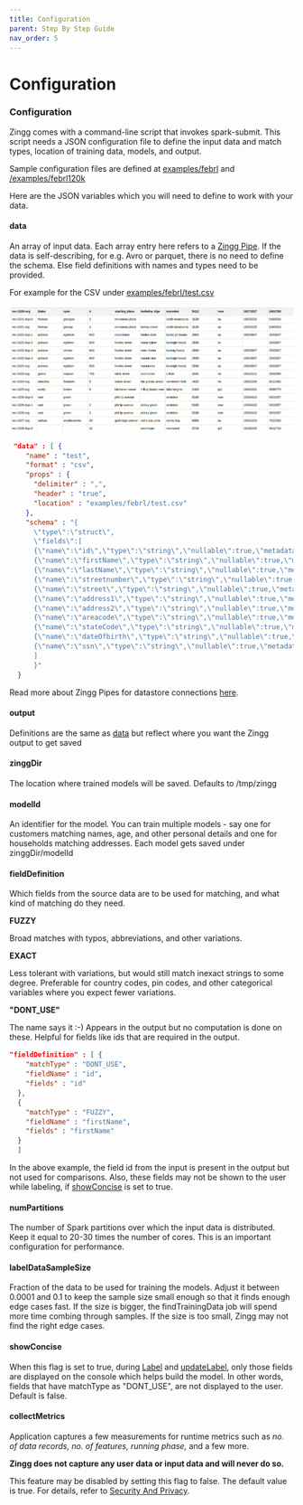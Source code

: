 ```yaml
---
title: Configuration
parent: Step By Step Guide
nav_order: 5
---
```


# Configuration

### Configuration

Zingg comes with a command-line script that invokes spark-submit. This script needs a JSON configuration file to define the input data and match types, location of training data, models, and output.

Sample configuration files are defined at [examples/febrl](https://github.com/zinggAI/zingg/tree/main/examples/febrl) and [/examples/febrl120k](https://github.com/zinggAI/zingg/tree/main/examples/febrl120k)

Here are the JSON variables which you will need to define to work with your data.

#### data

An array of input data. Each array entry here refers to a [Zingg Pipe](../../dataSourcesAndSinks/pipes.md). If the data is self-describing, for e.g. Avro or parquet, there is no need to define the schema. Else field definitions with names and types need to be provided.

For example for the CSV under [examples/febrl/test.csv](../../../examples/febrl/test.csv)

![febrl](../../../assets/febrl.gif)

```json
 "data" : [ {
    "name" : "test",
    "format" : "csv",
    "props" : {
      "delimiter" : ",",
      "header" : "true",
      "location" : "examples/febrl/test.csv"
    },
    "schema" : "{
      \"type\":\"struct\",
      \"fields\":[
      {\"name\":\"id\",\"type\":\"string\",\"nullable\":true,\"metadata\":{}},
      {\"name\":\"firstName\",\"type\":\"string\",\"nullable\":true,\"metadata\":{}},
      {\"name\":\"lastName\",\"type\":\"string\",\"nullable\":true,\"metadata\":{}},
      {\"name\":\"streetnumber\",\"type\":\"string\",\"nullable\":true,\"metadata\":{}},
      {\"name\":\"street\",\"type\":\"string\",\"nullable\":true,\"metadata\":{}},
      {\"name\":\"address1\",\"type\":\"string\",\"nullable\":true,\"metadata\":{}},
      {\"name\":\"address2\",\"type\":\"string\",\"nullable\":true,\"metadata\":{}},
      {\"name\":\"areacode\",\"type\":\"string\",\"nullable\":true,\"metadata\":{}},
      {\"name\":\"stateCode\",\"type\":\"string\",\"nullable\":true,\"metadata\":{}},
      {\"name\":\"dateOfbirth\",\"type\":\"string\",\"nullable\":true,\"metadata\":{}},
      {\"name\":\"ssn\",\"type\":\"string\",\"nullable\":true,\"metadata\":{}}
      ]
      }"
  }
```

Read more about Zingg Pipes for datastore connections [here](../../dataSourcesAndSinks/pipes.md).

#### output

Definitions are the same as [data](./#data) but reflect where you want the Zingg output to get saved

#### zinggDir

The location where trained models will be saved. Defaults to /tmp/zingg

#### modelId

An identifier for the model. You can train multiple models - say one for customers matching names, age, and other personal details and one for households matching addresses. Each model gets saved under zinggDir/modelId

#### fieldDefinition

Which fields from the source data are to be used for matching, and what kind of matching do they need.

**FUZZY**

Broad matches with typos, abbreviations, and other variations.

**EXACT**

Less tolerant with variations, but would still match inexact strings to some degree. Preferable for country codes, pin codes, and other categorical variables where you expect fewer variations.

**"DONT\_USE"**

The name says it :-) Appears in the output but no computation is done on these. Helpful for fields like ids that are required in the output.

```json
"fieldDefinition" : [ {
    "matchType" : "DONT_USE",
    "fieldName" : "id",
    "fields" : "id"
  },
  { 
    "matchType" : "FUZZY",
    "fieldName" : "firstName",
    "fields" : "firstName"
  }
  ]
```

In the above example, the field id from the input is present in the output but not used for comparisons. Also, these fields may not be shown to the user while labeling, if [showConcise](./#showconcise) is set to true.

#### numPartitions

The number of Spark partitions over which the input data is distributed. Keep it equal to 20-30 times the number of cores. This is an important configuration for performance.

#### labelDataSampleSize

Fraction of the data to be used for training the models. Adjust it between 0.0001 and 0.1 to keep the sample size small enough so that it finds enough edge cases fast. If the size is bigger, the findTrainingData job will spend more time combing through samples. If the size is too small, Zingg may not find the right edge cases.

#### showConcise

When this flag is set to true, during [Label](../../setup/training/label.md) and [updateLabel](../../updatingLabels.md), only those fields are displayed on the console which helps build the model. In other words, fields that have matchType as "DONT\_USE", are not displayed to the user. Default is false.

#### collectMetrics

Application captures a few measurements for runtime metrics such as _no. of data records, no. of features, running phase,_ and a few more.

**Zingg does not capture any user data or input data and will never do so.**

This feature may be disabled by setting this flag to false. The default value is true. For details, refer to [Security And Privacy](../../security.md).

###
